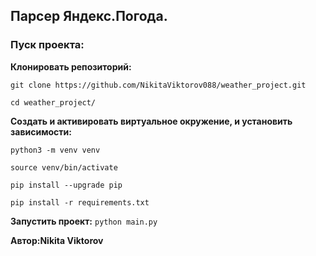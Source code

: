 
## Парсер Яндекс.Погода.

### Пуск проекта:

**Клонировать репозиторий:**

`git clone https://github.com/NikitaViktorov088/weather_project.git`

`cd weather_project/`

**Cоздать и активировать виртуальное окружение, и установить зависимости:**

`python3 -m venv venv`

`source venv/bin/activate`

`pip install --upgrade pip`

`pip install -r requirements.txt`

**Запустить проект:**
`python main.py`

**Автор:Nikita Viktorov**